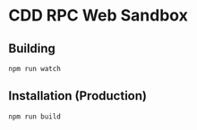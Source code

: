 # CDD RPC Web Sandbox

## Building

```bash:
npm run watch
```

## Installation (Production)

```bash:
npm run build
```

